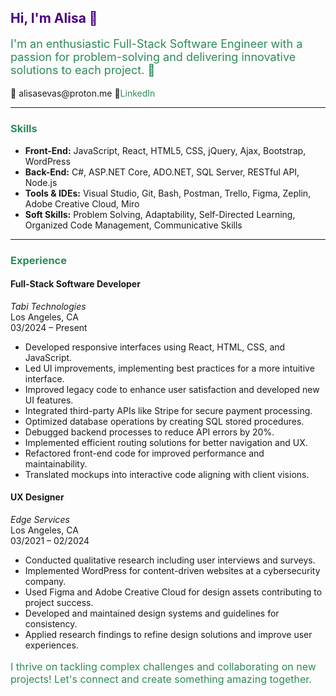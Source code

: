 <h2 style="color: #4b0082;">Hi, I'm Alisa 👋</h2>

<p style="font-size: 18px; color: #2e8b57;">I'm an enthusiastic Full-Stack Software Engineer with a passion for problem-solving and delivering innovative solutions to each project. 🚀</p>

<p>📧 alisasevas@proton.me 🔗<a href="https://www.linkedin.com/alisasev" style="font-size: 14px; color: #2e8b57; text-decoration: none;" target="_blank">LinkedIn</a></p>

<hr>

<h3 style="color: #2e8b57;">Skills</h3>

<ul>
    <li><strong>Front-End:</strong> JavaScript, React, HTML5, CSS, jQuery, Ajax, Bootstrap, WordPress</li>
    <li><strong>Back-End:</strong> C#, ASP.NET Core, ADO.NET, SQL Server, RESTful API, Node.js</li>
    <li><strong>Tools & IDEs:</strong> Visual Studio, Git, Bash, Postman, Trello, Figma, Zeplin, Adobe Creative Cloud, Miro</li>
    <li><strong>Soft Skills:</strong> Problem Solving, Adaptability, Self-Directed Learning, Organized Code Management, Communicative Skills</li>
</ul>

<hr>

<h3 style="color: #2e8b57;">Experience</h3>

<h4>Full-Stack Software Developer</h4>
<p><em>Tabi Technologies</em><br>
Los Angeles, CA<br>
03/2024 – Present</p>

<ul>
    <li>Developed responsive interfaces using React, HTML, CSS, and JavaScript.</li>
    <li>Led UI improvements, implementing best practices for a more intuitive interface.</li>
    <li>Improved legacy code to enhance user satisfaction and developed new UI features.</li>
    <li>Integrated third-party APIs like Stripe for secure payment processing.</li>
    <li>Optimized database operations by creating SQL stored procedures.</li>
    <li>Debugged backend processes to reduce API errors by 20%.</li>
    <li>Implemented efficient routing solutions for better navigation and UX.</li>
    <li>Refactored front-end code for improved performance and maintainability.</li>
    <li>Translated mockups into interactive code aligning with client visions.</li>
</ul>

<h4>UX Designer</h4>
<p><em>Edge Services</em><br>
Los Angeles, CA<br>
03/2021 – 02/2024</p>

<ul>
    <li>Conducted qualitative research including user interviews and surveys.</li>
    <li>Implemented WordPress for content-driven websites at a cybersecurity company.</li>
    <li>Used Figma and Adobe Creative Cloud for design assets contributing to project success.</li>
    <li>Developed and maintained design systems and guidelines for consistency.</li>
    <li>Applied research findings to refine design solutions and improve user experiences.</li>
</ul>

<p style="font-size: 16px; color: #2e8b57;">I thrive on tackling complex challenges and collaborating on new projects! Let's connect and create something amazing together.</p>
